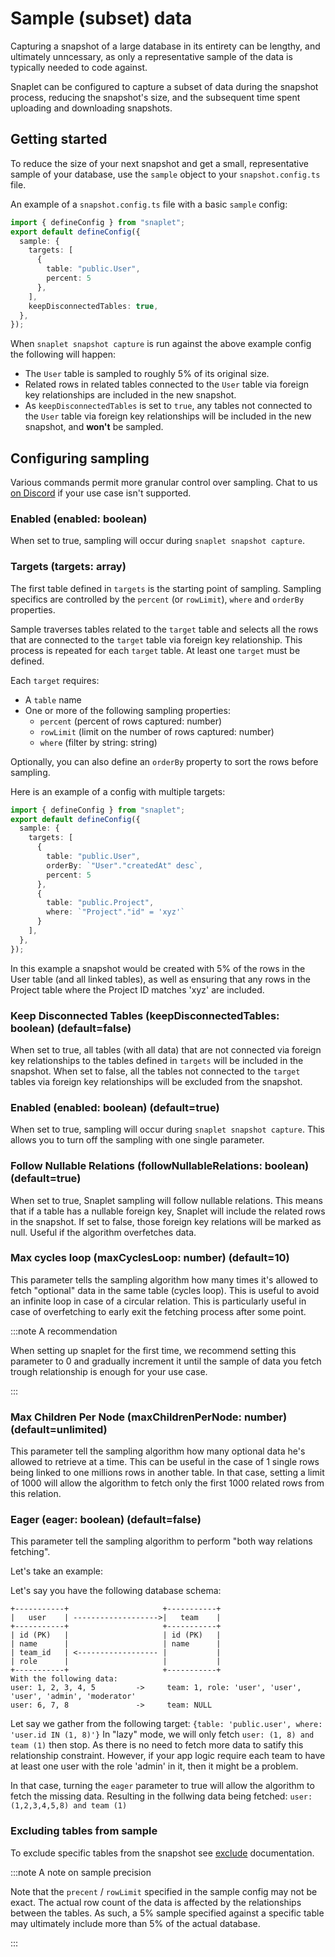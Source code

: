 # Sample (subset) data

Capturing a snapshot of a large database in its entirety can be lengthy, and ultimately unncessary, as only a representative sample of the data is typically needed to code against. 

Snaplet can be configured to capture a subset of data during the snapshot process, reducing the snapshot's size, and the subsequent time spent uploading and downloading snapshots.

## Getting started

To reduce the size of your next snapshot and get a small, representative sample of your database, use the `sample` object to your `snapshot.config.ts` file.

An example of a `snapshot.config.ts` file with a basic `sample` config:


```typescript
import { defineConfig } from "snaplet";
export default defineConfig({
  sample: {
    targets: [
      {
        table: "public.User",
        percent: 5
      },
    ],
    keepDisconnectedTables: true,
  },
});
```

When `snaplet snapshot capture` is run against the above example config the following will happen:
* The `User` table is sampled to roughly 5% of its original size.
* Related rows in related tables connected to the `User` table via foreign key relationships are included in the new snapshot.
* As `keepDisconnectedTables` is set to `true`, any tables not connected to the `User` table via foreign key relationships will be included in the new snapshot, and **won't** be sampled.  

## Configuring sampling

Various commands permit more granular control over sampling. Chat to us [on Discord](https://app.snaplet.dev/chat) if your use case isn't supported.

### Enabled (enabled: boolean)
When set to true, sampling will occur during `snaplet snapshot capture`.

### Targets (targets: array)
The first table defined in `targets` is the starting point of sampling. Sampling specifics are controlled by the `percent` (or `rowLimit`), `where` and `orderBy` properties. 

Sample traverses tables related to the `target` table and selects all the rows that are connected to the `target` table via foreign key relationship. This process is repeated for each `target` table. At least one `target` must be defined.

Each `target` requires:
* A `table` name 
* One or more of the following sampling properties:
  * `percent` (percent of rows captured: number)  
  * `rowLimit` (limit on the number of rows captured: number)
  * `where` (filter by string: string)

Optionally, you can also define an `orderBy` property to sort the rows before sampling.

Here is an example of a config with multiple targets:


```typescript
import { defineConfig } from "snaplet";
export default defineConfig({
  sample: {
    targets: [
      {
        table: "public.User",
        orderBy: `"User"."createdAt" desc`,
        percent: 5
      },
      {
        table: "public.Project",
        where: `"Project"."id" = 'xyz'`
      }
    ],
  },
});
```

In this example a snapshot would be created with 5% of the rows in the User table (and all linked tables), as well as ensuring that any rows in the Project table where the Project ID matches 'xyz' are included.

### Keep Disconnected Tables (keepDisconnectedTables: boolean) (default=false)

When set to true, all tables (with all data) that are not connected via foreign key relationships to the tables defined in `targets` will be included in the snapshot. When set to false, all the tables not connected to the `target` tables via foreign key relationships will be excluded from the snapshot.

### Enabled (enabled: boolean) (default=true)

When set to true, sampling will occur during `snaplet snapshot capture`. This allows you to turn off the sampling with one single parameter.

### Follow Nullable Relations (followNullableRelations: boolean) (default=true)

When set to true, Snaplet sampling will follow nullable relations. This means that if a table has a nullable foreign key, Snaplet will include the related rows in the snapshot. If set to false, those foreign key relations will be marked as null. Useful if the algorithm overfetches data.

### Max cycles loop (maxCyclesLoop: number) (default=10)

This parameter tells the sampling algorithm how many times it's allowed to fetch "optional" data in the same table (cycles loop). This is useful to avoid an infinite loop in case of a circular relation.
This is particularly useful in case of overfetching to early exit the fetching process after some point.

:::note A recommendation

When setting up snaplet for the first time, we recommend setting this parameter to 0 and gradually
increment it until the sample of data you fetch trough relationship is enough for your use case.

:::

### Max Children Per Node (maxChildrenPerNode: number) (default=unlimited)
This parameter tell the sampling algorithm how many optional data he's allowed to retrieve at a time.
This can be useful in the case of 1 single rows being linked to one millions rows in another table.
In that case, setting a limit of 1000 will allow the algorithm to fetch only the first 1000 related rows from this relation.

### Eager (eager: boolean) (default=false)
This parameter tell the sampling algorithm to perform "both way relations fetching".

Let's take an example:

Let's say you have the following database schema:
```
+-----------+                     +-----------+
|   user    | ------------------->|   team    |
+-----------+                     +-----------+
| id (PK)   |                     | id (PK)   |
| name      |                     | name      |
| team_id   | <------------------ |           |
| role      |                     |           |
+-----------+                     +-----------+
With the following data:
user: 1, 2, 3, 4, 5         ->     team: 1, role: 'user', 'user', 'user', 'admin', 'moderator'
user: 6, 7, 8               ->     team: NULL
```

Let say we gather from the following target: `{table: 'public.user', where: 'user.id IN (1, 8)'}`
In "lazy" mode, we will only fetch `user: (1, 8) and team (1)` then stop. As there is no need to fetch more
data to satify this relationship constraint.
However, if your app logic require each team to have at least one user with the role 'admin' in it, then it might be a problem.

In that case, turning the `eager` parameter to true will allow the algorithm to fetch the missing data.
Resulting in the follwing data being fetched: `user: (1,2,3,4,5,8) and team (1)`

### Excluding tables from sample

To exclude specific tables from the snapshot see [exclude](docs/04-references/data-operations/03-exclude.md) documentation.

:::note A note on sample precision

Note that the `precent` / `rowLimit` specified in the sample config may not be exact. The actual row count of the data is affected by the relationships between the tables. As such, a 5% sample specified against a specific table may ultimately include more than 5% of the actual database.

:::
